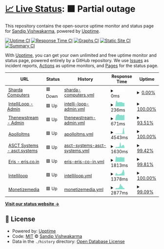 # [📈 Live Status](https://demo.shardacomputers.xyz): <!--live status--> **🟧 Partial outage**

This repository contains the open-source uptime monitor and status page for [Sandip Vishwakarma](https://demo.shardacomputers.xyz), powered by [Upptime](https://github.com/upptime/upptime).

[![Uptime CI](https://github.com/Sandip-XDS/imedia/workflows/Uptime%20CI/badge.svg)](https://github.com/Sandip-XDS/imedia/actions?query=workflow%3A%22Uptime+CI%22)
[![Response Time CI](https://github.com/Sandip-XDS/imedia/workflows/Response%20Time%20CI/badge.svg)](https://github.com/Sandip-XDS/imedia/actions?query=workflow%3A%22Response+Time+CI%22)
[![Graphs CI](https://github.com/Sandip-XDS/imedia/workflows/Graphs%20CI/badge.svg)](https://github.com/Sandip-XDS/imedia/actions?query=workflow%3A%22Graphs+CI%22)
[![Static Site CI](https://github.com/Sandip-XDS/imedia/workflows/Static%20Site%20CI/badge.svg)](https://github.com/Sandip-XDS/imedia/actions?query=workflow%3A%22Static+Site+CI%22)
[![Summary CI](https://github.com/Sandip-XDS/imedia/workflows/Summary%20CI/badge.svg)](https://github.com/Sandip-XDS/imedia/actions?query=workflow%3A%22Summary+CI%22)

With [Upptime](https://upptime.js.org), you can get your own unlimited and free uptime monitor and status page, powered entirely by a GitHub repository. We use [Issues](https://github.com/Sandip-XDS/imedia/issues) as incident reports, [Actions](https://github.com/Sandip-XDS/imedia/actions) as uptime monitors, and [Pages](https://demo.shardacomputers.xyz) for the status page.

<!--start: status pages-->
<!-- This summary is generated by Upptime (https://github.com/upptime/upptime) -->
<!-- Do not edit this manually, your changes will be overwritten -->
<!-- prettier-ignore -->
| URL | Status | History | Response Time | Uptime |
| --- | ------ | ------- | ------------- | ------ |
| <img alt="" src="https://favicons.githubusercontent.com/www.shardacomputers.xyz" height="13"> [Sharda Computers](https://www.shardacomputers.xyz) | 🟥 Down | [sharda-computers.yml](https://github.com/Sandip-XDS/imedia/commits/HEAD/history/sharda-computers.yml) | <details><summary><img alt="Response time graph" src="./graphs/sharda-computers/response-time-week.png" height="20"> 0ms</summary><br><a href="https://demo.shardacomputers.xyz/history/sharda-computers"><img alt="Response time 779" src="https://img.shields.io/endpoint?url=https%3A%2F%2Fraw.githubusercontent.com%2FSandip-XDS%2Fimedia%2FHEAD%2Fapi%2Fsharda-computers%2Fresponse-time.json"></a><br><a href="https://demo.shardacomputers.xyz/history/sharda-computers"><img alt="24-hour response time 0" src="https://img.shields.io/endpoint?url=https%3A%2F%2Fraw.githubusercontent.com%2FSandip-XDS%2Fimedia%2FHEAD%2Fapi%2Fsharda-computers%2Fresponse-time-day.json"></a><br><a href="https://demo.shardacomputers.xyz/history/sharda-computers"><img alt="7-day response time 0" src="https://img.shields.io/endpoint?url=https%3A%2F%2Fraw.githubusercontent.com%2FSandip-XDS%2Fimedia%2FHEAD%2Fapi%2Fsharda-computers%2Fresponse-time-week.json"></a><br><a href="https://demo.shardacomputers.xyz/history/sharda-computers"><img alt="30-day response time 0" src="https://img.shields.io/endpoint?url=https%3A%2F%2Fraw.githubusercontent.com%2FSandip-XDS%2Fimedia%2FHEAD%2Fapi%2Fsharda-computers%2Fresponse-time-month.json"></a><br><a href="https://demo.shardacomputers.xyz/history/sharda-computers"><img alt="1-year response time 779" src="https://img.shields.io/endpoint?url=https%3A%2F%2Fraw.githubusercontent.com%2FSandip-XDS%2Fimedia%2FHEAD%2Fapi%2Fsharda-computers%2Fresponse-time-year.json"></a></details> | <details><summary><a href="https://demo.shardacomputers.xyz/history/sharda-computers">0.00%</a></summary><a href="https://demo.shardacomputers.xyz/history/sharda-computers"><img alt="All-time uptime 5.83%" src="https://img.shields.io/endpoint?url=https%3A%2F%2Fraw.githubusercontent.com%2FSandip-XDS%2Fimedia%2FHEAD%2Fapi%2Fsharda-computers%2Fuptime.json"></a><br><a href="https://demo.shardacomputers.xyz/history/sharda-computers"><img alt="24-hour uptime 0.00%" src="https://img.shields.io/endpoint?url=https%3A%2F%2Fraw.githubusercontent.com%2FSandip-XDS%2Fimedia%2FHEAD%2Fapi%2Fsharda-computers%2Fuptime-day.json"></a><br><a href="https://demo.shardacomputers.xyz/history/sharda-computers"><img alt="7-day uptime 0.00%" src="https://img.shields.io/endpoint?url=https%3A%2F%2Fraw.githubusercontent.com%2FSandip-XDS%2Fimedia%2FHEAD%2Fapi%2Fsharda-computers%2Fuptime-week.json"></a><br><a href="https://demo.shardacomputers.xyz/history/sharda-computers"><img alt="30-day uptime 1.38%" src="https://img.shields.io/endpoint?url=https%3A%2F%2Fraw.githubusercontent.com%2FSandip-XDS%2Fimedia%2FHEAD%2Fapi%2Fsharda-computers%2Fuptime-month.json"></a><br><a href="https://demo.shardacomputers.xyz/history/sharda-computers"><img alt="1-year uptime 5.83%" src="https://img.shields.io/endpoint?url=https%3A%2F%2Fraw.githubusercontent.com%2FSandip-XDS%2Fimedia%2FHEAD%2Fapi%2Fsharda-computers%2Fuptime-year.json"></a></details>
| <img alt="" src="https://favicons.githubusercontent.com/admin.intelliloop.app" height="13"> [IntelliLoop - Admin](https://admin.intelliloop.app) | 🟩 Up | [intelli-loop-admin.yml](https://github.com/Sandip-XDS/imedia/commits/HEAD/history/intelli-loop-admin.yml) | <details><summary><img alt="Response time graph" src="./graphs/intelli-loop-admin/response-time-week.png" height="20"> 236ms</summary><br><a href="https://demo.shardacomputers.xyz/history/intelli-loop-admin"><img alt="Response time 217" src="https://img.shields.io/endpoint?url=https%3A%2F%2Fraw.githubusercontent.com%2FSandip-XDS%2Fimedia%2FHEAD%2Fapi%2Fintelli-loop-admin%2Fresponse-time.json"></a><br><a href="https://demo.shardacomputers.xyz/history/intelli-loop-admin"><img alt="24-hour response time 204" src="https://img.shields.io/endpoint?url=https%3A%2F%2Fraw.githubusercontent.com%2FSandip-XDS%2Fimedia%2FHEAD%2Fapi%2Fintelli-loop-admin%2Fresponse-time-day.json"></a><br><a href="https://demo.shardacomputers.xyz/history/intelli-loop-admin"><img alt="7-day response time 236" src="https://img.shields.io/endpoint?url=https%3A%2F%2Fraw.githubusercontent.com%2FSandip-XDS%2Fimedia%2FHEAD%2Fapi%2Fintelli-loop-admin%2Fresponse-time-week.json"></a><br><a href="https://demo.shardacomputers.xyz/history/intelli-loop-admin"><img alt="30-day response time 208" src="https://img.shields.io/endpoint?url=https%3A%2F%2Fraw.githubusercontent.com%2FSandip-XDS%2Fimedia%2FHEAD%2Fapi%2Fintelli-loop-admin%2Fresponse-time-month.json"></a><br><a href="https://demo.shardacomputers.xyz/history/intelli-loop-admin"><img alt="1-year response time 217" src="https://img.shields.io/endpoint?url=https%3A%2F%2Fraw.githubusercontent.com%2FSandip-XDS%2Fimedia%2FHEAD%2Fapi%2Fintelli-loop-admin%2Fresponse-time-year.json"></a></details> | <details><summary><a href="https://demo.shardacomputers.xyz/history/intelli-loop-admin">100.00%</a></summary><a href="https://demo.shardacomputers.xyz/history/intelli-loop-admin"><img alt="All-time uptime 100.00%" src="https://img.shields.io/endpoint?url=https%3A%2F%2Fraw.githubusercontent.com%2FSandip-XDS%2Fimedia%2FHEAD%2Fapi%2Fintelli-loop-admin%2Fuptime.json"></a><br><a href="https://demo.shardacomputers.xyz/history/intelli-loop-admin"><img alt="24-hour uptime 100.00%" src="https://img.shields.io/endpoint?url=https%3A%2F%2Fraw.githubusercontent.com%2FSandip-XDS%2Fimedia%2FHEAD%2Fapi%2Fintelli-loop-admin%2Fuptime-day.json"></a><br><a href="https://demo.shardacomputers.xyz/history/intelli-loop-admin"><img alt="7-day uptime 100.00%" src="https://img.shields.io/endpoint?url=https%3A%2F%2Fraw.githubusercontent.com%2FSandip-XDS%2Fimedia%2FHEAD%2Fapi%2Fintelli-loop-admin%2Fuptime-week.json"></a><br><a href="https://demo.shardacomputers.xyz/history/intelli-loop-admin"><img alt="30-day uptime 100.00%" src="https://img.shields.io/endpoint?url=https%3A%2F%2Fraw.githubusercontent.com%2FSandip-XDS%2Fimedia%2FHEAD%2Fapi%2Fintelli-loop-admin%2Fuptime-month.json"></a><br><a href="https://demo.shardacomputers.xyz/history/intelli-loop-admin"><img alt="1-year uptime 100.00%" src="https://img.shields.io/endpoint?url=https%3A%2F%2Fraw.githubusercontent.com%2FSandip-XDS%2Fimedia%2FHEAD%2Fapi%2Fintelli-loop-admin%2Fuptime-year.json"></a></details>
| <img alt="" src="https://favicons.githubusercontent.com/admin.thenewstream.com" height="13"> [Thenewstream - Admin](http://admin.thenewstream.com) | 🟩 Up | [thenewstream-admin.yml](https://github.com/Sandip-XDS/imedia/commits/HEAD/history/thenewstream-admin.yml) | <details><summary><img alt="Response time graph" src="./graphs/thenewstream-admin/response-time-week.png" height="20"> 671ms</summary><br><a href="https://demo.shardacomputers.xyz/history/thenewstream-admin"><img alt="Response time 650" src="https://img.shields.io/endpoint?url=https%3A%2F%2Fraw.githubusercontent.com%2FSandip-XDS%2Fimedia%2FHEAD%2Fapi%2Fthenewstream-admin%2Fresponse-time.json"></a><br><a href="https://demo.shardacomputers.xyz/history/thenewstream-admin"><img alt="24-hour response time 670" src="https://img.shields.io/endpoint?url=https%3A%2F%2Fraw.githubusercontent.com%2FSandip-XDS%2Fimedia%2FHEAD%2Fapi%2Fthenewstream-admin%2Fresponse-time-day.json"></a><br><a href="https://demo.shardacomputers.xyz/history/thenewstream-admin"><img alt="7-day response time 671" src="https://img.shields.io/endpoint?url=https%3A%2F%2Fraw.githubusercontent.com%2FSandip-XDS%2Fimedia%2FHEAD%2Fapi%2Fthenewstream-admin%2Fresponse-time-week.json"></a><br><a href="https://demo.shardacomputers.xyz/history/thenewstream-admin"><img alt="30-day response time 670" src="https://img.shields.io/endpoint?url=https%3A%2F%2Fraw.githubusercontent.com%2FSandip-XDS%2Fimedia%2FHEAD%2Fapi%2Fthenewstream-admin%2Fresponse-time-month.json"></a><br><a href="https://demo.shardacomputers.xyz/history/thenewstream-admin"><img alt="1-year response time 650" src="https://img.shields.io/endpoint?url=https%3A%2F%2Fraw.githubusercontent.com%2FSandip-XDS%2Fimedia%2FHEAD%2Fapi%2Fthenewstream-admin%2Fresponse-time-year.json"></a></details> | <details><summary><a href="https://demo.shardacomputers.xyz/history/thenewstream-admin">93.51%</a></summary><a href="https://demo.shardacomputers.xyz/history/thenewstream-admin"><img alt="All-time uptime 99.33%" src="https://img.shields.io/endpoint?url=https%3A%2F%2Fraw.githubusercontent.com%2FSandip-XDS%2Fimedia%2FHEAD%2Fapi%2Fthenewstream-admin%2Fuptime.json"></a><br><a href="https://demo.shardacomputers.xyz/history/thenewstream-admin"><img alt="24-hour uptime 77.68%" src="https://img.shields.io/endpoint?url=https%3A%2F%2Fraw.githubusercontent.com%2FSandip-XDS%2Fimedia%2FHEAD%2Fapi%2Fthenewstream-admin%2Fuptime-day.json"></a><br><a href="https://demo.shardacomputers.xyz/history/thenewstream-admin"><img alt="7-day uptime 93.51%" src="https://img.shields.io/endpoint?url=https%3A%2F%2Fraw.githubusercontent.com%2FSandip-XDS%2Fimedia%2FHEAD%2Fapi%2Fthenewstream-admin%2Fuptime-week.json"></a><br><a href="https://demo.shardacomputers.xyz/history/thenewstream-admin"><img alt="30-day uptime 98.51%" src="https://img.shields.io/endpoint?url=https%3A%2F%2Fraw.githubusercontent.com%2FSandip-XDS%2Fimedia%2FHEAD%2Fapi%2Fthenewstream-admin%2Fuptime-month.json"></a><br><a href="https://demo.shardacomputers.xyz/history/thenewstream-admin"><img alt="1-year uptime 99.33%" src="https://img.shields.io/endpoint?url=https%3A%2F%2Fraw.githubusercontent.com%2FSandip-XDS%2Fimedia%2FHEAD%2Fapi%2Fthenewstream-admin%2Fuptime-year.json"></a></details>
| <img alt="" src="https://favicons.githubusercontent.com/apolloltms.com" height="13"> [Apolloltms](http://apolloltms.com) | 🟩 Up | [apolloltms.yml](https://github.com/Sandip-XDS/imedia/commits/HEAD/history/apolloltms.yml) | <details><summary><img alt="Response time graph" src="./graphs/apolloltms/response-time-week.png" height="20"> 4543ms</summary><br><a href="https://demo.shardacomputers.xyz/history/apolloltms"><img alt="Response time 2595" src="https://img.shields.io/endpoint?url=https%3A%2F%2Fraw.githubusercontent.com%2FSandip-XDS%2Fimedia%2FHEAD%2Fapi%2Fapolloltms%2Fresponse-time.json"></a><br><a href="https://demo.shardacomputers.xyz/history/apolloltms"><img alt="24-hour response time 15258" src="https://img.shields.io/endpoint?url=https%3A%2F%2Fraw.githubusercontent.com%2FSandip-XDS%2Fimedia%2FHEAD%2Fapi%2Fapolloltms%2Fresponse-time-day.json"></a><br><a href="https://demo.shardacomputers.xyz/history/apolloltms"><img alt="7-day response time 4543" src="https://img.shields.io/endpoint?url=https%3A%2F%2Fraw.githubusercontent.com%2FSandip-XDS%2Fimedia%2FHEAD%2Fapi%2Fapolloltms%2Fresponse-time-week.json"></a><br><a href="https://demo.shardacomputers.xyz/history/apolloltms"><img alt="30-day response time 4271" src="https://img.shields.io/endpoint?url=https%3A%2F%2Fraw.githubusercontent.com%2FSandip-XDS%2Fimedia%2FHEAD%2Fapi%2Fapolloltms%2Fresponse-time-month.json"></a><br><a href="https://demo.shardacomputers.xyz/history/apolloltms"><img alt="1-year response time 2595" src="https://img.shields.io/endpoint?url=https%3A%2F%2Fraw.githubusercontent.com%2FSandip-XDS%2Fimedia%2FHEAD%2Fapi%2Fapolloltms%2Fresponse-time-year.json"></a></details> | <details><summary><a href="https://demo.shardacomputers.xyz/history/apolloltms">100.00%</a></summary><a href="https://demo.shardacomputers.xyz/history/apolloltms"><img alt="All-time uptime 99.90%" src="https://img.shields.io/endpoint?url=https%3A%2F%2Fraw.githubusercontent.com%2FSandip-XDS%2Fimedia%2FHEAD%2Fapi%2Fapolloltms%2Fuptime.json"></a><br><a href="https://demo.shardacomputers.xyz/history/apolloltms"><img alt="24-hour uptime 100.00%" src="https://img.shields.io/endpoint?url=https%3A%2F%2Fraw.githubusercontent.com%2FSandip-XDS%2Fimedia%2FHEAD%2Fapi%2Fapolloltms%2Fuptime-day.json"></a><br><a href="https://demo.shardacomputers.xyz/history/apolloltms"><img alt="7-day uptime 100.00%" src="https://img.shields.io/endpoint?url=https%3A%2F%2Fraw.githubusercontent.com%2FSandip-XDS%2Fimedia%2FHEAD%2Fapi%2Fapolloltms%2Fuptime-week.json"></a><br><a href="https://demo.shardacomputers.xyz/history/apolloltms"><img alt="30-day uptime 99.78%" src="https://img.shields.io/endpoint?url=https%3A%2F%2Fraw.githubusercontent.com%2FSandip-XDS%2Fimedia%2FHEAD%2Fapi%2Fapolloltms%2Fuptime-month.json"></a><br><a href="https://demo.shardacomputers.xyz/history/apolloltms"><img alt="1-year uptime 99.90%" src="https://img.shields.io/endpoint?url=https%3A%2F%2Fraw.githubusercontent.com%2FSandip-XDS%2Fimedia%2FHEAD%2Fapi%2Fapolloltms%2Fuptime-year.json"></a></details>
| <img alt="" src="https://favicons.githubusercontent.com/asct.systems" height="13"> [ASCT Systems - asct.systems](http://asct.systems) | 🟩 Up | [asct-systems-asct-systems.yml](https://github.com/Sandip-XDS/imedia/commits/HEAD/history/asct-systems-asct-systems.yml) | <details><summary><img alt="Response time graph" src="./graphs/asct-systems-asct-systems/response-time-week.png" height="20"> 1630ms</summary><br><a href="https://demo.shardacomputers.xyz/history/asct-systems-asct-systems"><img alt="Response time 1780" src="https://img.shields.io/endpoint?url=https%3A%2F%2Fraw.githubusercontent.com%2FSandip-XDS%2Fimedia%2FHEAD%2Fapi%2Fasct-systems-asct-systems%2Fresponse-time.json"></a><br><a href="https://demo.shardacomputers.xyz/history/asct-systems-asct-systems"><img alt="24-hour response time 1753" src="https://img.shields.io/endpoint?url=https%3A%2F%2Fraw.githubusercontent.com%2FSandip-XDS%2Fimedia%2FHEAD%2Fapi%2Fasct-systems-asct-systems%2Fresponse-time-day.json"></a><br><a href="https://demo.shardacomputers.xyz/history/asct-systems-asct-systems"><img alt="7-day response time 1630" src="https://img.shields.io/endpoint?url=https%3A%2F%2Fraw.githubusercontent.com%2FSandip-XDS%2Fimedia%2FHEAD%2Fapi%2Fasct-systems-asct-systems%2Fresponse-time-week.json"></a><br><a href="https://demo.shardacomputers.xyz/history/asct-systems-asct-systems"><img alt="30-day response time 2197" src="https://img.shields.io/endpoint?url=https%3A%2F%2Fraw.githubusercontent.com%2FSandip-XDS%2Fimedia%2FHEAD%2Fapi%2Fasct-systems-asct-systems%2Fresponse-time-month.json"></a><br><a href="https://demo.shardacomputers.xyz/history/asct-systems-asct-systems"><img alt="1-year response time 1780" src="https://img.shields.io/endpoint?url=https%3A%2F%2Fraw.githubusercontent.com%2FSandip-XDS%2Fimedia%2FHEAD%2Fapi%2Fasct-systems-asct-systems%2Fresponse-time-year.json"></a></details> | <details><summary><a href="https://demo.shardacomputers.xyz/history/asct-systems-asct-systems">99.42%</a></summary><a href="https://demo.shardacomputers.xyz/history/asct-systems-asct-systems"><img alt="All-time uptime 99.94%" src="https://img.shields.io/endpoint?url=https%3A%2F%2Fraw.githubusercontent.com%2FSandip-XDS%2Fimedia%2FHEAD%2Fapi%2Fasct-systems-asct-systems%2Fuptime.json"></a><br><a href="https://demo.shardacomputers.xyz/history/asct-systems-asct-systems"><img alt="24-hour uptime 95.96%" src="https://img.shields.io/endpoint?url=https%3A%2F%2Fraw.githubusercontent.com%2FSandip-XDS%2Fimedia%2FHEAD%2Fapi%2Fasct-systems-asct-systems%2Fuptime-day.json"></a><br><a href="https://demo.shardacomputers.xyz/history/asct-systems-asct-systems"><img alt="7-day uptime 99.42%" src="https://img.shields.io/endpoint?url=https%3A%2F%2Fraw.githubusercontent.com%2FSandip-XDS%2Fimedia%2FHEAD%2Fapi%2Fasct-systems-asct-systems%2Fuptime-week.json"></a><br><a href="https://demo.shardacomputers.xyz/history/asct-systems-asct-systems"><img alt="30-day uptime 99.87%" src="https://img.shields.io/endpoint?url=https%3A%2F%2Fraw.githubusercontent.com%2FSandip-XDS%2Fimedia%2FHEAD%2Fapi%2Fasct-systems-asct-systems%2Fuptime-month.json"></a><br><a href="https://demo.shardacomputers.xyz/history/asct-systems-asct-systems"><img alt="1-year uptime 99.94%" src="https://img.shields.io/endpoint?url=https%3A%2F%2Fraw.githubusercontent.com%2FSandip-XDS%2Fimedia%2FHEAD%2Fapi%2Fasct-systems-asct-systems%2Fuptime-year.json"></a></details>
| <img alt="" src="https://favicons.githubusercontent.com/eris.co.in" height="13"> [Eris - eris.co.in](https://eris.co.in) | 🟩 Up | [eris-eris-co-in.yml](https://github.com/Sandip-XDS/imedia/commits/HEAD/history/eris-eris-co-in.yml) | <details><summary><img alt="Response time graph" src="./graphs/eris-eris-co-in/response-time-week.png" height="20"> 1813ms</summary><br><a href="https://demo.shardacomputers.xyz/history/eris-eris-co-in"><img alt="Response time 1897" src="https://img.shields.io/endpoint?url=https%3A%2F%2Fraw.githubusercontent.com%2FSandip-XDS%2Fimedia%2FHEAD%2Fapi%2Feris-eris-co-in%2Fresponse-time.json"></a><br><a href="https://demo.shardacomputers.xyz/history/eris-eris-co-in"><img alt="24-hour response time 1739" src="https://img.shields.io/endpoint?url=https%3A%2F%2Fraw.githubusercontent.com%2FSandip-XDS%2Fimedia%2FHEAD%2Fapi%2Feris-eris-co-in%2Fresponse-time-day.json"></a><br><a href="https://demo.shardacomputers.xyz/history/eris-eris-co-in"><img alt="7-day response time 1813" src="https://img.shields.io/endpoint?url=https%3A%2F%2Fraw.githubusercontent.com%2FSandip-XDS%2Fimedia%2FHEAD%2Fapi%2Feris-eris-co-in%2Fresponse-time-week.json"></a><br><a href="https://demo.shardacomputers.xyz/history/eris-eris-co-in"><img alt="30-day response time 1795" src="https://img.shields.io/endpoint?url=https%3A%2F%2Fraw.githubusercontent.com%2FSandip-XDS%2Fimedia%2FHEAD%2Fapi%2Feris-eris-co-in%2Fresponse-time-month.json"></a><br><a href="https://demo.shardacomputers.xyz/history/eris-eris-co-in"><img alt="1-year response time 1897" src="https://img.shields.io/endpoint?url=https%3A%2F%2Fraw.githubusercontent.com%2FSandip-XDS%2Fimedia%2FHEAD%2Fapi%2Feris-eris-co-in%2Fresponse-time-year.json"></a></details> | <details><summary><a href="https://demo.shardacomputers.xyz/history/eris-eris-co-in">99.81%</a></summary><a href="https://demo.shardacomputers.xyz/history/eris-eris-co-in"><img alt="All-time uptime 99.92%" src="https://img.shields.io/endpoint?url=https%3A%2F%2Fraw.githubusercontent.com%2FSandip-XDS%2Fimedia%2FHEAD%2Fapi%2Feris-eris-co-in%2Fuptime.json"></a><br><a href="https://demo.shardacomputers.xyz/history/eris-eris-co-in"><img alt="24-hour uptime 100.00%" src="https://img.shields.io/endpoint?url=https%3A%2F%2Fraw.githubusercontent.com%2FSandip-XDS%2Fimedia%2FHEAD%2Fapi%2Feris-eris-co-in%2Fuptime-day.json"></a><br><a href="https://demo.shardacomputers.xyz/history/eris-eris-co-in"><img alt="7-day uptime 99.81%" src="https://img.shields.io/endpoint?url=https%3A%2F%2Fraw.githubusercontent.com%2FSandip-XDS%2Fimedia%2FHEAD%2Fapi%2Feris-eris-co-in%2Fuptime-week.json"></a><br><a href="https://demo.shardacomputers.xyz/history/eris-eris-co-in"><img alt="30-day uptime 99.81%" src="https://img.shields.io/endpoint?url=https%3A%2F%2Fraw.githubusercontent.com%2FSandip-XDS%2Fimedia%2FHEAD%2Fapi%2Feris-eris-co-in%2Fuptime-month.json"></a><br><a href="https://demo.shardacomputers.xyz/history/eris-eris-co-in"><img alt="1-year uptime 99.92%" src="https://img.shields.io/endpoint?url=https%3A%2F%2Fraw.githubusercontent.com%2FSandip-XDS%2Fimedia%2FHEAD%2Fapi%2Feris-eris-co-in%2Fuptime-year.json"></a></details>
| <img alt="" src="https://favicons.githubusercontent.com/www.intelliloop.app" height="13"> [Intelliloop](https://www.intelliloop.app) | 🟩 Up | [intelliloop.yml](https://github.com/Sandip-XDS/imedia/commits/HEAD/history/intelliloop.yml) | <details><summary><img alt="Response time graph" src="./graphs/intelliloop/response-time-week.png" height="20"> 1378ms</summary><br><a href="https://demo.shardacomputers.xyz/history/intelliloop"><img alt="Response time 1849" src="https://img.shields.io/endpoint?url=https%3A%2F%2Fraw.githubusercontent.com%2FSandip-XDS%2Fimedia%2FHEAD%2Fapi%2Fintelliloop%2Fresponse-time.json"></a><br><a href="https://demo.shardacomputers.xyz/history/intelliloop"><img alt="24-hour response time 2404" src="https://img.shields.io/endpoint?url=https%3A%2F%2Fraw.githubusercontent.com%2FSandip-XDS%2Fimedia%2FHEAD%2Fapi%2Fintelliloop%2Fresponse-time-day.json"></a><br><a href="https://demo.shardacomputers.xyz/history/intelliloop"><img alt="7-day response time 1378" src="https://img.shields.io/endpoint?url=https%3A%2F%2Fraw.githubusercontent.com%2FSandip-XDS%2Fimedia%2FHEAD%2Fapi%2Fintelliloop%2Fresponse-time-week.json"></a><br><a href="https://demo.shardacomputers.xyz/history/intelliloop"><img alt="30-day response time 2649" src="https://img.shields.io/endpoint?url=https%3A%2F%2Fraw.githubusercontent.com%2FSandip-XDS%2Fimedia%2FHEAD%2Fapi%2Fintelliloop%2Fresponse-time-month.json"></a><br><a href="https://demo.shardacomputers.xyz/history/intelliloop"><img alt="1-year response time 1849" src="https://img.shields.io/endpoint?url=https%3A%2F%2Fraw.githubusercontent.com%2FSandip-XDS%2Fimedia%2FHEAD%2Fapi%2Fintelliloop%2Fresponse-time-year.json"></a></details> | <details><summary><a href="https://demo.shardacomputers.xyz/history/intelliloop">100.00%</a></summary><a href="https://demo.shardacomputers.xyz/history/intelliloop"><img alt="All-time uptime 99.69%" src="https://img.shields.io/endpoint?url=https%3A%2F%2Fraw.githubusercontent.com%2FSandip-XDS%2Fimedia%2FHEAD%2Fapi%2Fintelliloop%2Fuptime.json"></a><br><a href="https://demo.shardacomputers.xyz/history/intelliloop"><img alt="24-hour uptime 100.00%" src="https://img.shields.io/endpoint?url=https%3A%2F%2Fraw.githubusercontent.com%2FSandip-XDS%2Fimedia%2FHEAD%2Fapi%2Fintelliloop%2Fuptime-day.json"></a><br><a href="https://demo.shardacomputers.xyz/history/intelliloop"><img alt="7-day uptime 100.00%" src="https://img.shields.io/endpoint?url=https%3A%2F%2Fraw.githubusercontent.com%2FSandip-XDS%2Fimedia%2FHEAD%2Fapi%2Fintelliloop%2Fuptime-week.json"></a><br><a href="https://demo.shardacomputers.xyz/history/intelliloop"><img alt="30-day uptime 99.30%" src="https://img.shields.io/endpoint?url=https%3A%2F%2Fraw.githubusercontent.com%2FSandip-XDS%2Fimedia%2FHEAD%2Fapi%2Fintelliloop%2Fuptime-month.json"></a><br><a href="https://demo.shardacomputers.xyz/history/intelliloop"><img alt="1-year uptime 99.69%" src="https://img.shields.io/endpoint?url=https%3A%2F%2Fraw.githubusercontent.com%2FSandip-XDS%2Fimedia%2FHEAD%2Fapi%2Fintelliloop%2Fuptime-year.json"></a></details>
| <img alt="" src="https://favicons.githubusercontent.com/monetizemedia.com" height="13"> [Monetizemedia](http://monetizemedia.com) | 🟩 Up | [monetizemedia.yml](https://github.com/Sandip-XDS/imedia/commits/HEAD/history/monetizemedia.yml) | <details><summary><img alt="Response time graph" src="./graphs/monetizemedia/response-time-week.png" height="20"> 2877ms</summary><br><a href="https://demo.shardacomputers.xyz/history/monetizemedia"><img alt="Response time 1948" src="https://img.shields.io/endpoint?url=https%3A%2F%2Fraw.githubusercontent.com%2FSandip-XDS%2Fimedia%2FHEAD%2Fapi%2Fmonetizemedia%2Fresponse-time.json"></a><br><a href="https://demo.shardacomputers.xyz/history/monetizemedia"><img alt="24-hour response time 1543" src="https://img.shields.io/endpoint?url=https%3A%2F%2Fraw.githubusercontent.com%2FSandip-XDS%2Fimedia%2FHEAD%2Fapi%2Fmonetizemedia%2Fresponse-time-day.json"></a><br><a href="https://demo.shardacomputers.xyz/history/monetizemedia"><img alt="7-day response time 2877" src="https://img.shields.io/endpoint?url=https%3A%2F%2Fraw.githubusercontent.com%2FSandip-XDS%2Fimedia%2FHEAD%2Fapi%2Fmonetizemedia%2Fresponse-time-week.json"></a><br><a href="https://demo.shardacomputers.xyz/history/monetizemedia"><img alt="30-day response time 1882" src="https://img.shields.io/endpoint?url=https%3A%2F%2Fraw.githubusercontent.com%2FSandip-XDS%2Fimedia%2FHEAD%2Fapi%2Fmonetizemedia%2Fresponse-time-month.json"></a><br><a href="https://demo.shardacomputers.xyz/history/monetizemedia"><img alt="1-year response time 1948" src="https://img.shields.io/endpoint?url=https%3A%2F%2Fraw.githubusercontent.com%2FSandip-XDS%2Fimedia%2FHEAD%2Fapi%2Fmonetizemedia%2Fresponse-time-year.json"></a></details> | <details><summary><a href="https://demo.shardacomputers.xyz/history/monetizemedia">99.09%</a></summary><a href="https://demo.shardacomputers.xyz/history/monetizemedia"><img alt="All-time uptime 99.79%" src="https://img.shields.io/endpoint?url=https%3A%2F%2Fraw.githubusercontent.com%2FSandip-XDS%2Fimedia%2FHEAD%2Fapi%2Fmonetizemedia%2Fuptime.json"></a><br><a href="https://demo.shardacomputers.xyz/history/monetizemedia"><img alt="24-hour uptime 95.05%" src="https://img.shields.io/endpoint?url=https%3A%2F%2Fraw.githubusercontent.com%2FSandip-XDS%2Fimedia%2FHEAD%2Fapi%2Fmonetizemedia%2Fuptime-day.json"></a><br><a href="https://demo.shardacomputers.xyz/history/monetizemedia"><img alt="7-day uptime 99.09%" src="https://img.shields.io/endpoint?url=https%3A%2F%2Fraw.githubusercontent.com%2FSandip-XDS%2Fimedia%2FHEAD%2Fapi%2Fmonetizemedia%2Fuptime-week.json"></a><br><a href="https://demo.shardacomputers.xyz/history/monetizemedia"><img alt="30-day uptime 99.70%" src="https://img.shields.io/endpoint?url=https%3A%2F%2Fraw.githubusercontent.com%2FSandip-XDS%2Fimedia%2FHEAD%2Fapi%2Fmonetizemedia%2Fuptime-month.json"></a><br><a href="https://demo.shardacomputers.xyz/history/monetizemedia"><img alt="1-year uptime 99.79%" src="https://img.shields.io/endpoint?url=https%3A%2F%2Fraw.githubusercontent.com%2FSandip-XDS%2Fimedia%2FHEAD%2Fapi%2Fmonetizemedia%2Fuptime-year.json"></a></details>

<!--end: status pages-->

[**Visit our status website →**](https://demo.shardacomputers.xyz)

## 📄 License

- Powered by: [Upptime](https://github.com/upptime/upptime)
- Code: [MIT](./LICENSE) © [Sandip Vishwakarma](https://demo.shardacomputers.xyz)
- Data in the `./history` directory: [Open Database License](https://opendatacommons.org/licenses/odbl/1-0/)
